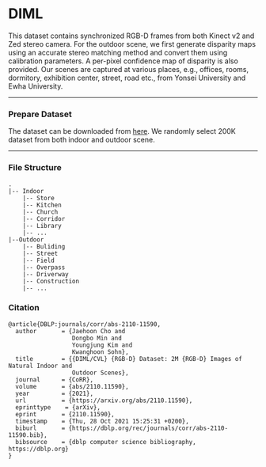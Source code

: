 


# DIML

This dataset contains synchronized RGB-D frames from both Kinect v2 and Zed stereo camera. For the outdoor scene, we first generate disparity maps using an accurate stereo matching method and convert them using calibration parameters. A per-pixel confidence map of disparity is also provided. Our scenes are captured at various places, e.g., offices, rooms, dormitory, exhibition center, street, road etc., from Yonsei University and Ewha University.

---

### Prepare Dataset

The dataset can be downloaded from [here](https://dimlrgbd.github.io/).
We randomly select 200K dataset from both indoor and outdoor scene. 

---

### File Structure
```
.
|-- Indoor
    |-- Store
    |-- Kitchen
    |-- Church
    |-- Corridor
    |-- Library
    |-- ...
|--Outdoor
    |-- Buliding
    |-- Street
    |-- Field
    |-- Overpass
    |-- Driverway
    |-- Construction
    |-- ...
```


### Citation
```
@article{DBLP:journals/corr/abs-2110-11590,
  author       = {Jaehoon Cho and
                  Dongbo Min and
                  Youngjung Kim and
                  Kwanghoon Sohn},
  title        = {{DIML/CVL} {RGB-D} Dataset: 2M {RGB-D} Images of Natural Indoor and
                  Outdoor Scenes},
  journal      = {CoRR},
  volume       = {abs/2110.11590},
  year         = {2021},
  url          = {https://arxiv.org/abs/2110.11590},
  eprinttype    = {arXiv},
  eprint       = {2110.11590},
  timestamp    = {Thu, 28 Oct 2021 15:25:31 +0200},
  biburl       = {https://dblp.org/rec/journals/corr/abs-2110-11590.bib},
  bibsource    = {dblp computer science bibliography, https://dblp.org}
}
```